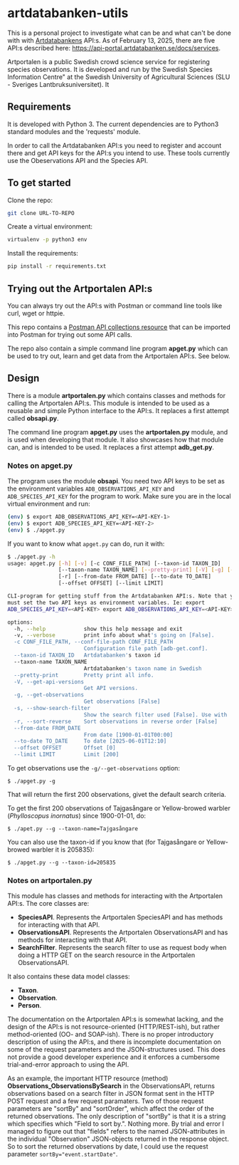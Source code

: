 # artdatabanken-utils

This is a personal project to investigate what can be and what can't be done with with [Artdatabankens](https://api-portal.artdatabanken.se/) API:s. As of February 13, 2025, there are five API:s described here: https://api-portal.artdatabanken.se/docs/services.

Artportalen is a public Swedish crowd science service for registering species observations. It is developed and run by the Swedish Species Information Centre" at the Swedish University of Agricultural Sciences (SLU - Sveriges Lantbruksuniversitet). It 

## Requirements

It is developed with Python 3. The current dependencies are to Python3 standard modules and  the 'requests' module.

In order to call the Artdatabanken API:s you need to register and account there and get API keys for the API:s you intend to use. These tools currently use the Obeservations API and the Species API.

## To get started

Clone the repo:
```bash
git clone URL-TO-REPO
```

Create a virtual environment:
```bash
virtualenv -p python3 env
```

Install the requirements:
```bash
pip install -r requirements.txt
```

## Trying out the Artportalen API:s

You can always try out the API:s with Postman or command line tools like curl, wget or httpie.

This repo contains a [Postman API collections resource]("artdatbankens-apis.postman.json") that can be imported into Postman for trying out some API calls.

The repo also contain a simple command line program **apget.py** which can be used to try out, learn and get data from the Artportalen API:s. See below.

## Design

There is a module **artportalen.py** which contains classes and methods for calling the Artportalen API:s. This module is intended to be used as a reusable and simple Python interface to the API:s. It replaces a first attempt called **obsapi.py**.

The command line program **apget.py** uses the **artportalen.py** module, and is used when developing that module. It also showcases how that module can, and is intended to be used. It replaces a first attempt **adb_get.py**.

### Notes on apget.py

The program uses the module **obsapi**. You need two API keys to be set as the environment variables `ADB_OBSERVATIONS_API_KEY` and `ADB_SPECIES_API_KEY` for the program to work. Make sure you are in the local virtual environment and run:

```bash
(env) $ export ADB_OBSERVATIONS_API_KEY=<API-KEY-1>
(env) $ export ADB_SPECIES_API_KEY=<API-KEY-2>
(env) $ ./apget.py
```

If you want to know what `apget.py` can do, run it with:

```bash
$ ./apget.py -h
usage: apget.py [-h] [-v] [-c CONF_FILE_PATH] [--taxon-id TAXON_ID]
                [--taxon-name TAXON_NAME] [--pretty-print] [-V] [-g] [-s]
                [-r] [--from-date FROM_DATE] [--to-date TO_DATE]
                [--offset OFFSET] [--limit LIMIT]

CLI-program for getting stuff from the Artdatabanken API:s. Note that you
must set the two API keys as environment variables. Ie: export
ADB_SPECIES_API_KEY=<API-KEY> export ADB_OBSERVATIONS_API_KEY=<API-KEY>

options:
  -h, --help            show this help message and exit
  -v, --verbose         print info about what's going on [False].
  -c CONF_FILE_PATH, --conf-file-path CONF_FILE_PATH
                        Configuration file path [adb-get.conf].
  --taxon-id TAXON_ID   Artdatabanken's taxon id
  --taxon-name TAXON_NAME
                        Artdatabanken's taxon name in Swedish
  --pretty-print        Pretty print all info.
  -V, --get-api-versions
                        Get API versions.
  -g, --get-observations
                        Get observations [False]
  -s, --show-search-filter
                        Show the search filter used [False]. Use with '-g'
  -r, --sort-reverse    Sort observations in reverse order [False]
  --from-date FROM_DATE
                        From date [1900-01-01T00:00]
  --to-date TO_DATE     To date [2025-06-01T12:10]
  --offset OFFSET       Offset [0]
  --limit LIMIT         Limit [200]
```

To get observations use the `-g/--get-observations` option:

```
$ ./apget.py -g
```
That will return the first 200 observations, givet the default search criteria. 

To get the first 200 observations of Tajgasångare or Yellow-browed warbler (*Phylloscopus inornatus*) since 1900-01-01, do:

```
$ ./apet.py --g --taxon-name=Tajgasångare
```

You can also use the taxon-id if you know that (for Tajgasångare or Yellow-browed warbler it is 205835):

```
$ ./apget.py --g --taxon-id=205835
```

### Notes on artportalen.py

This module has classes and methods for interacting with the Artportalen API:s. The core classes are:

* **SpeciesAPI**. Represents the Artportalen SpeciesAPI and has methods for interacting with that API.
* **ObservationsAPI**. Represents the Artportalen ObservationsAPI and has methods for interacting with that API.
* **SearchFilter**. Represents the search filter to use as request body when doing a HTTP GET on the search resource in the Artportalen ObservationsAPI.

It also contains these data model classes:

* **Taxon**.
* **Observation**.
* **Person**.

The documentation on the Artportalen API:s is somewhat lacking, and the design of the API:s is not resource-oriented (HTTP/REST-ish), but rather method-oriented (OO- and SOAP-ish). There is no proper introductory description of using the API:s, and there is incomplete documentation on some of the request parameters and the JSON-structures used. This does not provide a good developer experience and it enforces a cumbersome trial-and-error approach to using the API.

As an example, the important HTTP resource (method) **Observations_ObservationsBySearch** in the ObservationsAPI, returns observations based on a search filter in JSON format sent in the HTTP POST request and a few request paramaters. Two of those request parameters are "sortBy" and "sortOrder", which affect the order of the returned observations. The only description of "sortBy" is that it is a string which specifies which "Field to sort by.". Nothing more. By trial and error I managed to figure out that "fields" refers to the named JSON-attributes in the individual "Observation" JSON-objects returned in the response object. So to sort the returned observations by date, I could use the request parameter `sortBy="event.startDate"`.

